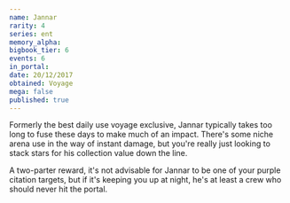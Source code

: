 ```yaml
---
name: Jannar
rarity: 4
series: ent
memory_alpha:
bigbook_tier: 6
events: 6
in_portal:
date: 20/12/2017
obtained: Voyage
mega: false
published: true
---
```


Formerly the best daily use voyage exclusive, Jannar typically takes too long to fuse these days to make much of an impact. There's some niche arena use in the way of instant damage, but you're really just looking to stack stars for his collection value down the line. 

A two-parter reward, it's not advisable for Jannar to be one of your purple citation targets, but if it's keeping you up at night, he's at least a crew who should never hit the portal.
